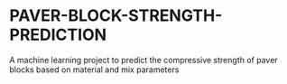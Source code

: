 # PAVER-BLOCK-STRENGTH-PREDICTION
A machine learning project to predict the compressive strength of paver blocks based on material and mix parameters
